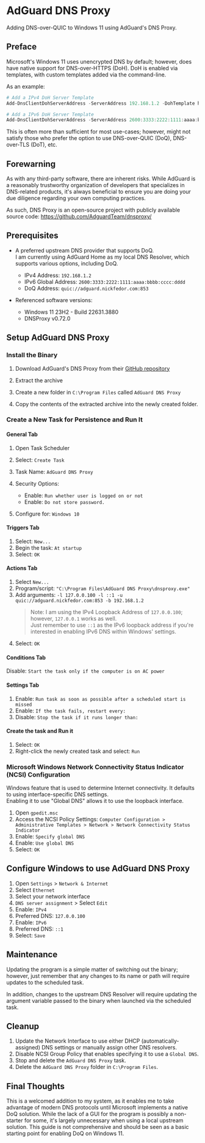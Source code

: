 # AdGuard DNS Proxy

Adding DNS-over-QUIC to Windows 11 using AdGuard's DNS Proxy.

## Preface

Microsoft's Windows 11 uses unencrypted DNS by default; however, does have
native support for DNS-over-HTTPS (DoH).
DoH is enabled via templates, with custom templates added via the command-line.

As an example:

```Powershell
# Add a IPv4 DoH Server Template
Add-DnsClientDohServerAddress -ServerAddress 192.168.1.2 -DohTemplate https://adguard.nickfedor.com/dns-query -AutoUpgrade $True

# Add a IPv6 DoH Server Template
Add-DnsClientDohServerAddress -ServerAddress 2600:3333:2222:1111:aaaa:bbbb:cccc:dddd -DohTemplate https://adguard.nickfedor.com/dns-query -AutoUpgrade $True
```

This is often more than sufficient for most use-cases; however, might not
satisfy those who prefer the option to use DNS-over-QUIC (DoQ), DNS-over-TLS
(DoT), etc.

## Forewarning

As with any third-party software, there are inherent risks.
While AdGuard is a reasonably trustworthy organization of developers that
specializes in DNS-related products, it's always beneficial to ensure you are
doing your due diligence regarding your own computing practices.

As such, DNS Proxy is an open-source project with publicly available source
code:
<https://github.com/AdguardTeam/dnsproxy/>

## Prerequisites

- A preferred upstream DNS provider that supports DoQ.  
  I am currently using AdGuard Home as my local DNS Resolver, which supports
  various options, including DoQ.

  - IPv4 Address: `192.168.1.2`
  - IPv6 Global Address: `2600:3333:2222:1111:aaaa:bbbb:cccc:dddd`
  - DoQ Address: `quic://adguard.nickfedor.com:853`

- Referenced software versions:
  - Windows 11 23H2 - Build 22631.3880
  - DNSProxy v0.72.0

## Setup AdGuard DNS Proxy

### Install the Binary

1. Download AdGuard's DNS Proxy from their [GitHub repository](https://github.com/AdguardTeam/dnsproxy/releases)

2. Extract the archive

3. Create a new folder in `C:\Program Files` called `AdGuard DNS Proxy`

4. Copy the contents of the extracted archive into the newly created folder.

### Create a New Task for Persistence and Run It

#### General Tab

1. Open Task Scheduler

2. Select: `Create Task`

3. Task Name: `AdGuard DNS Proxy`

4. Security Options:
   - Enable: `Run whether user is logged on or not`
   - Enable: `Do not store password.`
5. Configure for: `Windows 10`

#### Triggers Tab

1. Select: `New...`
2. Begin the task: `At startup`
3. Select: `OK`

#### Actions Tab

1. Select `New...`
2. Program/script: `"C:\Program Files\AdGuard DNS Proxy\dnsproxy.exe"`
3. Add arguments: `-l 127.0.0.100 -l ::1 -u quic://adguard.nickfedor.com:853 -b 192.168.1.2`
   > Note: I am using the IPv4 Loopback Address of `127.0.0.100`; however,
   > `127.0.0.1` works as well.  
   > Just remember to use `::1` as the IPv6 loopback address if you're
   > interested in enabling IPv6 DNS within Windows' settings.
4. Select: `OK`

#### Conditions Tab

Disable: `Start the task only if the computer is on AC power`

#### Settings Tab

1. Enable: `Run task as soon as possible after a scheduled start is missed`
2. Enable: `If the task fails, restart every:`
3. Disable: `Stop the task if it runs longer than:`

#### Create the task and Run it

1. Select: `OK`
2. Right-click the newly created task and select: `Run`

### Microsoft Windows Network Connectivity Status Indicator (NCSI) Configuration

Windows feature that is used to determine Internet connectivity.
It defaults to using interface-specific DNS settings.  
Enabling it to use "Global DNS" allows it to use the loopback interface.

1. Open `gpedit.msc`
2. Access the NCSI Policy Settings: `Computer Configuration > Administrative
Templates > Network > Network Connectivity Status Indicator`
3. Enable: `Specify global DNS`
4. Enable: `Use global DNS`
5. Select: `OK`

## Configure Windows to use AdGuard DNS Proxy

1. Open `Settings` > `Network & Internet`
2. Select `Ethernet`
3. Select your network interface
4. `DNS server assignment` > Select `Edit`
5. Enable: `IPv4`
6. Preferred DNS: `127.0.0.100`
7. Enable: `IPv6`
8. Preferred DNS: `::1`
9. Select: `Save`

## Maintenance

Updating the program is a simple matter of switching out the binary; however,
just remember that any changes to its name or path will require updates to the
scheduled task.

In addition, changes to the upstream DNS Resolver will require updating the argument variable
passed to the binary when launched via the scheduled task.

## Cleanup

1. Update the Network Interface to use either DHCP (automatically-assigned) DNS
   settings or manually assign other DNS resolvers.
2. Disable NCSI Group Policy that enables specifying it to use a `Global DNS`.
3. Stop and delete the `AdGuard DNS Proxy` task.
4. Delete the `AdGuard DNS Proxy` folder in `C:\Program Files`.

## Final Thoughts

This is a welcomed addition to my system, as it enables me to take advantage of
modern DNS protocols until Microsoft implements a native DoQ solution.
While the lack of a GUI for the program is possibly a non-starter for some, it's
largely unnecessary when using a local upstream solution.
This guide is not comprehensive and should be seen as a basic starting point for
enabling DoQ on Windows 11.
